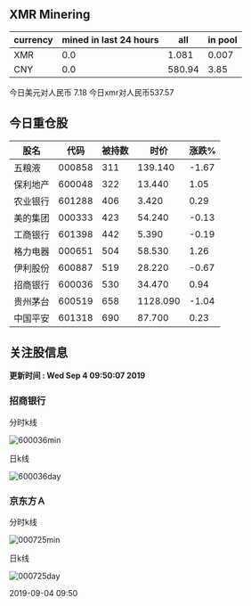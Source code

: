 ## XMR Minering

|currency|mined in last 24 hours|all|in pool|
|---|---|---|---|
|XMR|0.0|1.081|0.007|
|CNY|0.0|580.94|3.85|

今日美元对人民币 7.18	今日xmr对人民币537.57


## 今日重仓股 

|股名|代码|被持数|时价|涨跌%|
|---|---|---|---|---|
|五粮液|000858|311|139.140|-1.67|
|保利地产|600048|322|13.440|1.05|
|农业银行|601288|406|3.420|0.29|
|美的集团|000333|423|54.240|-0.13|
|工商银行|601398|442|5.390|-0.19|
|格力电器|000651|504|58.530|1.26|
|伊利股份|600887|519|28.220|-0.67|
|招商银行|600036|530|34.470|0.94|
|贵州茅台|600519|658|1128.090|-1.04|
|中国平安|601318|690|87.700|0.23|

## 关注股信息
**更新时间 : Wed Sep  4 09:50:07 2019**
### 招商银行 
分时k线

![600036min](http://image.sinajs.cn/newchart/min/n/sh600036.gif)

日k线

![600036day](http://image.sinajs.cn/newchart/daily/n/sh600036.gif)

### 京东方Ａ 
分时k线

![000725min](http://image.sinajs.cn/newchart/min/n/sz000725.gif)

日k线

![000725day](http://image.sinajs.cn/newchart/daily/n/sz000725.gif)

2019-09-04 09:50